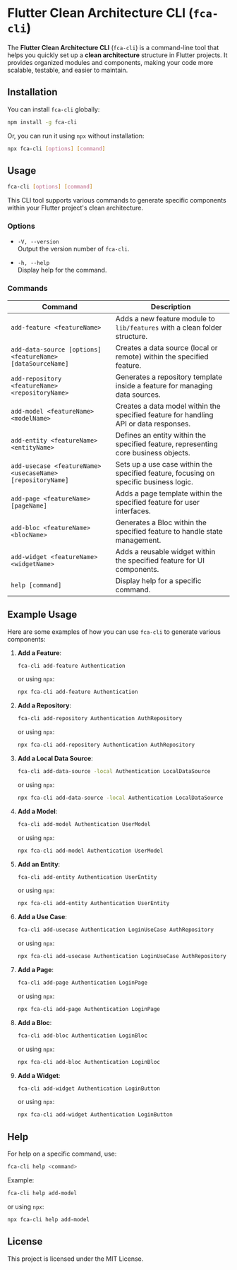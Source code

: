 # Flutter Clean Architecture CLI (`fca-cli`)

The **Flutter Clean Architecture CLI** (`fca-cli`) is a command-line tool that helps you quickly set up a **clean architecture** structure in Flutter projects. It provides organized modules and components, making your code more scalable, testable, and easier to maintain.

## Installation

You can install `fca-cli` globally:

```bash
npm install -g fca-cli
```

Or, you can run it using `npx` without installation:

```bash
npx fca-cli [options] [command]
```

## Usage

```bash
fca-cli [options] [command]
```

This CLI tool supports various commands to generate specific components within your Flutter project's clean architecture.

### Options

-   `-V, --version`  
    Output the version number of `fca-cli`.

-   `-h, --help`  
    Display help for the command.

### Commands

| Command                                                    | Description                                                                           |
| ---------------------------------------------------------- | ------------------------------------------------------------------------------------- |
| `add-feature <featureName>`                                | Adds a new feature module to `lib/features` with a clean folder structure.            |
| `add-data-source [options] <featureName> [dataSourceName]` | Creates a data source (local or remote) within the specified feature.                 |
| `add-repository <featureName> <repositoryName>`            | Generates a repository template inside a feature for managing data sources.           |
| `add-model <featureName> <modelName>`                      | Creates a data model within the specified feature for handling API or data responses. |
| `add-entity <featureName> <entityName>`                    | Defines an entity within the specified feature, representing core business objects.   |
| `add-usecase <featureName> <usecaseName> [repositoryName]` | Sets up a use case within the specified feature, focusing on specific business logic. |
| `add-page <featureName> [pageName]`                        | Adds a page template within the specified feature for user interfaces.                |
| `add-bloc <featureName> <blocName>`                        | Generates a Bloc within the specified feature to handle state management.             |
| `add-widget <featureName> <widgetName>`                    | Adds a reusable widget within the specified feature for UI components.                |
| `help [command]`                                           | Display help for a specific command.                                                  |

## Example Usage

Here are some examples of how you can use `fca-cli` to generate various components:

1. **Add a Feature**:

    ```bash
    fca-cli add-feature Authentication
    ```

    or using `npx`:

    ```bash
    npx fca-cli add-feature Authentication
    ```

2. **Add a Repository**:

    ```bash
    fca-cli add-repository Authentication AuthRepository
    ```

    or using `npx`:

    ```bash
    npx fca-cli add-repository Authentication AuthRepository
    ```

3. **Add a Local Data Source**:

    ```bash
    fca-cli add-data-source -local Authentication LocalDataSource
    ```

    or using `npx`:

    ```bash
    npx fca-cli add-data-source -local Authentication LocalDataSource
    ```

4. **Add a Model**:

    ```bash
    fca-cli add-model Authentication UserModel
    ```

    or using `npx`:

    ```bash
    npx fca-cli add-model Authentication UserModel
    ```

5. **Add an Entity**:

    ```bash
    fca-cli add-entity Authentication UserEntity
    ```

    or using `npx`:

    ```bash
    npx fca-cli add-entity Authentication UserEntity
    ```

6. **Add a Use Case**:

    ```bash
    fca-cli add-usecase Authentication LoginUseCase AuthRepository
    ```

    or using `npx`:

    ```bash
    npx fca-cli add-usecase Authentication LoginUseCase AuthRepository
    ```

7. **Add a Page**:

    ```bash
    fca-cli add-page Authentication LoginPage
    ```

    or using `npx`:

    ```bash
    npx fca-cli add-page Authentication LoginPage
    ```

8. **Add a Bloc**:

    ```bash
    fca-cli add-bloc Authentication LoginBloc
    ```

    or using `npx`:

    ```bash
    npx fca-cli add-bloc Authentication LoginBloc
    ```

9. **Add a Widget**:
    ```bash
    fca-cli add-widget Authentication LoginButton
    ```
    or using `npx`:
    ```bash
    npx fca-cli add-widget Authentication LoginButton
    ```

## Help

For help on a specific command, use:

```bash
fca-cli help <command>
```

Example:

```bash
fca-cli help add-model
```

or using `npx`:

```bash
npx fca-cli help add-model
```

## License

This project is licensed under the MIT License.
